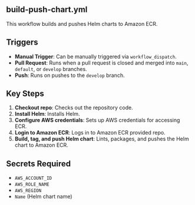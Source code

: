 

## **build-push-chart.yml**

This workflow builds and pushes Helm charts to Amazon ECR.

## **Triggers**

- **Manual Trigger**: Can be manually triggered via `workflow_dispatch`.
- **Pull Request**: Runs when a pull request is closed and merged into `main`, `default`, or `develop` branches.
- **Push**: Runs on pushes to the `develop` branch.

## **Key Steps**

1. **Checkout repo**: Checks out the repository code.
2. **Install Helm**: Installs Helm.
3. **Configure AWS credentials**: Sets up AWS credentials for accessing ECR.
4. **Login to Amazon ECR**: Logs in to Amazon ECR provided repo.
5. **Build, tag, and push Helm chart**: Lints, packages, and pushes the Helm chart to Amazon ECR.


## **Secrets Required**
- `AWS_ACCOUNT_ID`
- `AWS_ROLE_NAME`
- `AWS_REGION`
- `Name` (Helm chart name)


